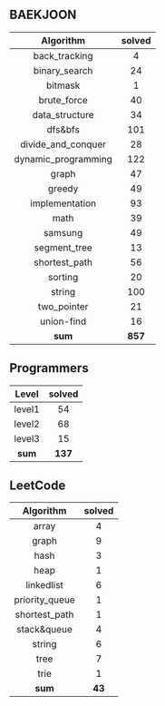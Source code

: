 ## BAEKJOON <a href="https://www.acmicpc.net/user/ki9014" target="_blank"><img src=https://static.solved.ac/tier_small/18.svg width="15"/></a>
|    Algorithm    | solved |
| :-------------: | :----: |
|back_tracking|4|
|binary_search|24|
|bitmask|1|
|brute_force|40|
|data_structure|34|
|dfs&bfs|101|
|divide_and_conquer|28|
|dynamic_programming|122|
|graph|47|
|greedy|49|
|implementation|93|
|math|39|
|samsung|49|
|segment_tree|13|
|shortest_path|56|
|sorting|20|
|string|100|
|two_pointer|21|
|union-find|16|
| **sum** | **857**|

## Programmers
|    Level    | solved |
| :-------------: | :----: |
|level1|54|
|level2|68|
|level3|15|
| **sum** | **137**|

## LeetCode
|    Algorithm    | solved |
| :-------------: | :----: |
|array|4|
|graph|9|
|hash|3|
|heap|1|
|linkedlist|6|
|priority_queue|1|
|shortest_path|1|
|stack&queue|4|
|string|6|
|tree|7|
|trie|1|
| **sum** | **43**|
